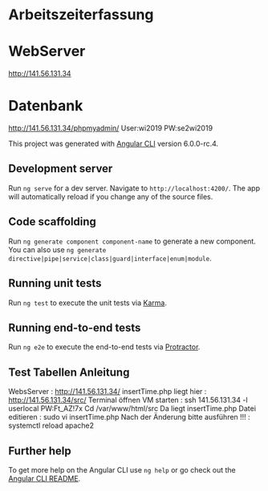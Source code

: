 # Arbeitszeiterfassung


# WebServer
http://141.56.131.34

# Datenbank
http://141.56.131.34/phpmyadmin/
 User:wi2019
 PW:se2wi2019

This project was generated with [Angular CLI](https://github.com/angular/angular-cli) version 6.0.0-rc.4.

## Development server

Run `ng serve` for a dev server. Navigate to `http://localhost:4200/`. The app will automatically reload if you change any of the source files.

## Code scaffolding

Run `ng generate component component-name` to generate a new component. You can also use `ng generate directive|pipe|service|class|guard|interface|enum|module`.

## Running unit tests

Run `ng test` to execute the unit tests via [Karma](https://karma-runner.github.io).

## Running end-to-end tests

Run `ng e2e` to execute the end-to-end tests via [Protractor](http://www.protractortest.org/).

## Test Tabellen Anleitung 
WebsServer :
http://141.56.131.34/
insertTime.php liegt hier :
http://141.56.131.34/src/
Terminal öffnen
VM starten : 
ssh 141.56.131.34 -l userlocal
PW:Ft_AZ!7x
Cd /var/www/html/src
Da liegt insertTime.php
Datei editieren : 
sudo vi insertTime.php
Nach der Änderung bitte ausführen !!! :
systemctl reload apache2


## Further help

To get more help on the Angular CLI use `ng help` or go check out the [Angular CLI README](https://github.com/angular/angular-cli/blob/master/README.md).

